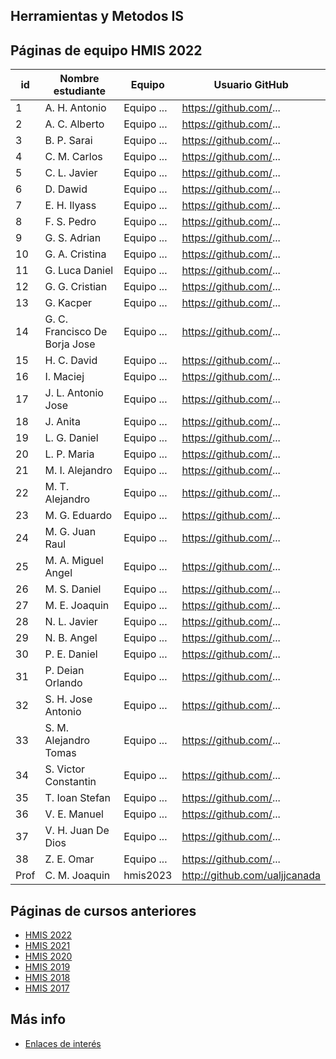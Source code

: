 ## Herramientas y Metodos IS

## Páginas de equipo HMIS 2022

id | Nombre estudiante  | Equipo | Usuario GitHub 
-- | ----------------- | ----------------- | ----------------- 
1	|	A. H. Antonio 	|	Equipo ...	|	https://github.com/...  
2	|	A. C. Alberto 	|	Equipo ...	|	https://github.com/...  
3	|	B. P. Sarai 	|	Equipo ...	|	https://github.com/...  
4	|	C. M. Carlos 	|	Equipo ...	|	https://github.com/...  
5	|	C. L. Javier 	|	Equipo ...	|	https://github.com/...  
6	|	D. Dawid 	|	Equipo ...	|	https://github.com/...  
7	|	E. H. Ilyass 	|	Equipo ...	|	https://github.com/...  
8	|	F. S. Pedro 	|	Equipo ...	|	https://github.com/...  
9	|	G. S. Adrian 	|	Equipo ...	|	https://github.com/...  
10	|	G. A. Cristina 	|	Equipo ...	|	https://github.com/...  
11	|	G. Luca Daniel 	|	Equipo ...	|	https://github.com/...  
12	|	G. G. Cristian 	|	Equipo ...	|	https://github.com/...  
13	|	G. Kacper 	|	Equipo ...	|	https://github.com/...  
14	|	G. C. Francisco De Borja Jose 	|	Equipo ...	|	https://github.com/...  
15	|	H. C. David 	|	Equipo ...	|	https://github.com/...  
16	|	I. Maciej 	|	Equipo ...	|	https://github.com/...  
17	|	J. L. Antonio Jose 	|	Equipo ...	|	https://github.com/...  
18	|	J. Anita 	|	Equipo ...	|	https://github.com/...  
19	|	L. G. Daniel 	|	Equipo ...	|	https://github.com/...  
20	|	L. P. Maria 	|	Equipo ...	|	https://github.com/...  
21	|	M. I. Alejandro 	|	Equipo ...	|	https://github.com/...  
22	|	M. T. Alejandro 	|	Equipo ...	|	https://github.com/...  
23	|	M. G. Eduardo 	|	Equipo ...	|	https://github.com/...  
24	|	M. G. Juan Raul 	|	Equipo ...	|	https://github.com/...  
25	|	M. A. Miguel Angel 	|	Equipo ...	|	https://github.com/...  
26	|	M. S. Daniel 	|	Equipo ...	|	https://github.com/...  
27	|	M. E. Joaquin 	|	Equipo ...	|	https://github.com/...  
28	|	N. L. Javier 	|	Equipo ...	|	https://github.com/...  
29	|	N. B. Angel 	|	Equipo ...	|	https://github.com/...  
30	|	P. E. Daniel 	|	Equipo ...	|	https://github.com/...  
31	|	P. Deian Orlando 	|	Equipo ...	|	https://github.com/...  
32	|	S. H. Jose Antonio 	|	Equipo ...	|	https://github.com/...  
33	|	S. M. Alejandro Tomas 	|	Equipo ...	|	https://github.com/...  
34	|	S. Victor Constantin 	|	Equipo ...	|	https://github.com/...  
35	|	T. Ioan Stefan 	|	Equipo ...	|	https://github.com/...  
36	|	V. E. Manuel 	|	Equipo ...	|	https://github.com/...  
37	|	V. H. Juan De Dios 	|	Equipo ...	|	https://github.com/...  
38	|	Z. E. Omar 	|	Equipo ...	|	https://github.com/...  
Prof | C. M. Joaquin | hmis2023 | http://github.com/ualjjcanada  |


## Páginas de cursos anteriores
* [HMIS 2022](index2022.md)
* [HMIS 2021](index2021.md)
* [HMIS 2020](index2020.md)
* [HMIS 2019](index2019.md)
* [HMIS 2018](index2018.md)
* [HMIS 2017](index2017.md)

## Más info
* [Enlaces de interés](enlaces.md)
